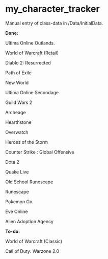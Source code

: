 # my_character_tracker

Manual entry of class-data in /Data/InitialData.

**Done:**

Ultima Online Outlands.

World of Warcraft (Retail)

Diablo 2: Resurrected

Path of Exile

New World

Ultima Online Secondage

Guild Wars 2

Archeage

Hearthstone

Overwatch

Heroes of the Storm

Counter Strike : Global Offensive

Dota 2

Quake Live

Old School Runescape

Runescape

Pokemon Go

Eve Online

Alien Adoption Agency

**To-do:**

World of Warcraft (Classic)

Call of Duty: Warzone 2.0
